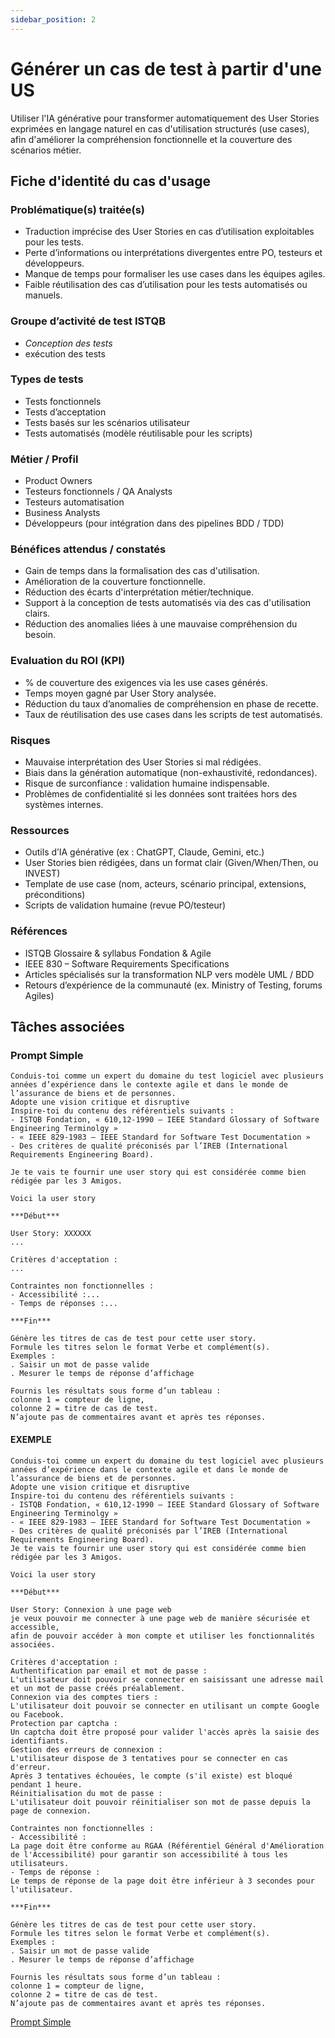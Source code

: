 ```yaml
---
sidebar_position: 2
---
```


# Générer un cas de test à partir d'une US
Utiliser l'IA générative pour transformer automatiquement des User Stories exprimées en langage naturel en cas d'utilisation structurés (use cases), afin d'améliorer la compréhension fonctionnelle et la couverture des scénarios métier.

## Fiche d'identité du cas d'usage

### Problématique(s) traitée(s) 
- Traduction imprécise des User Stories en cas d’utilisation exploitables pour les tests.
- Perte d’informations ou interprétations divergentes entre PO, testeurs et développeurs.
- Manque de temps pour formaliser les use cases dans les équipes agiles.    
- Faible réutilisation des cas d’utilisation pour les tests automatisés ou manuels.

### Groupe d’activité de test ISTQB
- *Conception des tests*
- exécution des tests

### Types de tests
- Tests fonctionnels
- Tests d’acceptation
- Tests basés sur les scénarios utilisateur
- Tests automatisés (modèle réutilisable pour les scripts)

### Métier / Profil
- Product Owners
- Testeurs fonctionnels / QA Analysts
- Testeurs automatisation
- Business Analysts
- Développeurs (pour intégration dans des pipelines BDD / TDD)

### Bénéfices attendus / constatés 
- Gain de temps dans la formalisation des cas d'utilisation.
- Amélioration de la couverture fonctionnelle.
- Réduction des écarts d'interprétation métier/technique.
- Support à la conception de tests automatisés via des cas d'utilisation clairs.
- Réduction des anomalies liées à une mauvaise compréhension du besoin.

### Evaluation du ROI (KPI) 
- % de couverture des exigences via les use cases générés.
- Temps moyen gagné par User Story analysée.
- Réduction du taux d’anomalies de compréhension en phase de recette.
- Taux de réutilisation des use cases dans les scripts de test automatisés.

### Risques
- Mauvaise interprétation des User Stories si mal rédigées.
- Biais dans la génération automatique (non-exhaustivité, redondances).
- Risque de surconfiance : validation humaine indispensable.
- Problèmes de confidentialité si les données sont traitées hors des systèmes internes.

### Ressources 
- Outils d’IA générative (ex : ChatGPT, Claude, Gemini, etc.)
- User Stories bien rédigées, dans un format clair (Given/When/Then, ou INVEST)
- Template de use case (nom, acteurs, scénario principal, extensions, préconditions)
- Scripts de validation humaine (revue PO/testeur)

### Références

- ISTQB Glossaire & syllabus Fondation & Agile
- IEEE 830 – Software Requirements Specifications
- Articles spécialisés sur la transformation NLP vers modèle UML / BDD
- Retours d’expérience de la communauté (ex. Ministry of Testing, forums Agiles)


## Tâches associées

### Prompt Simple

``` 
Conduis-toi comme un expert du domaine du test logiciel avec plusieurs années d’expérience dans le contexte agile et dans le monde de l’assurance de biens et de personnes. 
Adopte une vision critique et disruptive 
Inspire-toi du contenu des référentiels suivants :
- ISTQB Fondation, « 610,12-1990 – IEEE Standard Glossary of Software Engineering Terminolgy »
- « IEEE 829-1983 – IEEE Standard for Software Test Documentation »
- Des critères de qualité préconisés par l’IREB (International Requirements Engineering Board).

Je te vais te fournir une user story qui est considérée comme bien rédigée par les 3 Amigos.

Voici la user story

***Début***

User Story: XXXXXX
...

Critères d'acceptation :
...

Contraintes non fonctionnelles :
- Accessibilité :...
- Temps de réponses :...

***Fin***

Génère les titres de cas de test pour cette user story.
Formule les titres selon le format Verbe et complément(s).
Exemples :
. Saisir un mot de passe valide 
. Mesurer le temps de réponse d’affichage

Fournis les résultats sous forme d’un tableau : 
colonne 1 = compteur de ligne, 
colonne 2 = titre de cas de test.
N’ajoute pas de commentaires avant et après tes réponses.
```

#### EXEMPLE

``` 
Conduis-toi comme un expert du domaine du test logiciel avec plusieurs années d’expérience dans le contexte agile et dans le monde de l’assurance de biens et de personnes. 
Adopte une vision critique et disruptive 
Inspire-toi du contenu des référentiels suivants :
- ISTQB Fondation, « 610,12-1990 – IEEE Standard Glossary of Software Engineering Terminolgy »
- « IEEE 829-1983 – IEEE Standard for Software Test Documentation »
- Des critères de qualité préconisés par l’IREB (International Requirements Engineering Board).
Je te vais te fournir une user story qui est considérée comme bien rédigée par les 3 Amigos.

Voici la user story

***Début***

User Story: Connexion à une page web
je veux pouvoir me connecter à une page web de manière sécurisée et accessible,
afin de pouvoir accéder à mon compte et utiliser les fonctionnalités associées.

Critères d'acceptation :
Authentification par email et mot de passe :
L'utilisateur doit pouvoir se connecter en saisissant une adresse mail et un mot de passe créés préalablement.
Connexion via des comptes tiers :
L'utilisateur doit pouvoir se connecter en utilisant un compte Google ou Facebook.
Protection par captcha :
Un captcha doit être proposé pour valider l'accès après la saisie des identifiants.
Gestion des erreurs de connexion :
L'utilisateur dispose de 3 tentatives pour se connecter en cas d'erreur.
Après 3 tentatives échouées, le compte (s'il existe) est bloqué pendant 1 heure.
Réinitialisation du mot de passe :
L'utilisateur doit pouvoir réinitialiser son mot de passe depuis la page de connexion.

Contraintes non fonctionnelles :
- Accessibilité :
La page doit être conforme au RGAA (Référentiel Général d'Amélioration de l'Accessibilité) pour garantir son accessibilité à tous les utilisateurs.
- Temps de réponse :
Le temps de réponse de la page doit être inférieur à 3 secondes pour l'utilisateur.

***Fin***

Génère les titres de cas de test pour cette user story.
Formule les titres selon le format Verbe et complément(s).
Exemples :
. Saisir un mot de passe valide 
. Mesurer le temps de réponse d’affichage

Fournis les résultats sous forme d’un tableau : 
colonne 1 = compteur de ligne, 
colonne 2 = titre de cas de test.
N’ajoute pas de commentaires avant et après tes réponses.
```

[Prompt Simple](../../Prompt/PROMPT_Generer_un_cas_de_test/Prompt_simple)
